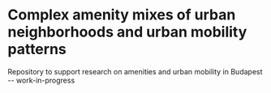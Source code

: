# Complex amenity mixes of urban neighborhoods and urban mobility patterns

Repository to support research on amenities and urban mobility in Budapest -- work-in-progress
